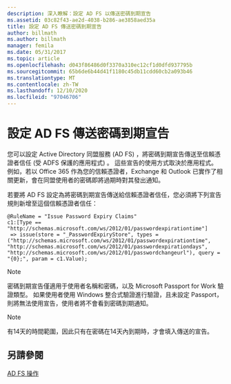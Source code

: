 ```yaml
---
description: 深入瞭解：設定 AD FS 以傳送密碼到期宣告
ms.assetid: 03c82f43-ae2d-4038-b286-ae3858aed35a
title: 設定 AD FS 傳送密碼到期宣告
author: billmath
ms.author: billmath
manager: femila
ms.date: 05/31/2017
ms.topic: article
ms.openlocfilehash: d043f86486d0f3370a310ec12cf1d0dfd937795b
ms.sourcegitcommit: 65b6de6b44d41f1180c45db11cdd60cb2a093b46
ms.translationtype: MT
ms.contentlocale: zh-TW
ms.lasthandoff: 12/10/2020
ms.locfileid: "97046706"
---
```

# <a name="configure-ad-fs-to-send-password-expiry-claims"></a>設定 AD FS 傳送密碼到期宣告


您可以設定 Active Directory 同盟服務 (AD FS) ，將密碼到期宣告傳送至信賴憑證者信任 (受 ADFS 保護的應用程式) 。 這些宣告的使用方式取決於應用程式。 例如，若以 Office 365 作為您的信賴憑證者，Exchange 和 Outlook 已實作了相關更新，會在同盟使用者的密碼即將過期時對其發出通知。

若要將 AD FS 設定為將密碼到期宣告傳送給信賴憑證者信任，您必須將下列宣告規則新增至這個信賴憑證者信任：

```
@RuleName = "Issue Password Expiry Claims"
c1:[Type == "http://schemas.microsoft.com/ws/2012/01/passwordexpirationtime"]
 => issue(store = "_PasswordExpiryStore", types = ("http://schemas.microsoft.com/ws/2012/01/passwordexpirationtime", "http://schemas.microsoft.com/ws/2012/01/passwordexpirationdays", "http://schemas.microsoft.com/ws/2012/01/passwordchangeurl"), query = "{0};", param = c1.Value);
```

> [!NOTE]
> 密碼到期宣告僅適用于使用者名稱和密碼，以及 Microsoft Passport for Work 驗證類型。  如果使用者使用 Windows 整合式驗證進行驗證，且未設定 Passport，則將無法使用宣告，使用者將不會看到密碼到期通知。

> [!NOTE]
> 有14天的時間範圍，因此只有在密碼在14天內到期時，才會填入傳送的宣告。

## <a name="see-also"></a>另請參閱
[AD FS 操作](../ad-fs-operations.md)
